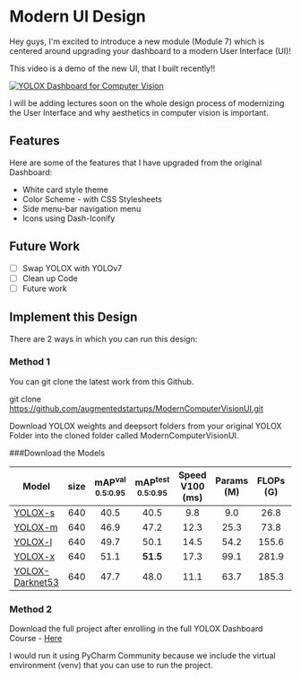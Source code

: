 # Modern UI Design

Hey guys, I'm excited to introduce a new module (Module 7) which is centered around upgrading your dashboard to a modern User Interface (UI)!

This video is a demo of the new UI, that I built recently!!

[![YOLOX Dashboard for Computer Vision](https://s3.amazonaws.com/kajabi-storefronts-production/themes/2149269545/settings_images/VmNQzmBUTxGCBLkHl3Ee_Screen_Shot_2022-08-18_at_09.12.33.png)](https://youtu.be/jwagFRSXiQw "Everything Is AWESOME")

I will be adding lectures soon on the whole design process of modernizing the User Interface and why aesthetics in computer vision is important. 

## Features

Here are some of the features that I have upgraded from the original Dashboard:

* White card style theme
* Color Scheme - with CSS Stylesheets
* Side menu-bar navigation menu
* Icons using Dash-Iconify

## Future Work

- [ ]  Swap YOLOX with YOLOv7
- [ ]  Clean up Code
- [ ]  Future work

## Implement this Design

There are 2 ways in which you can run this design: 

### Method 1

You can git clone the latest work from this Github. 

git clone https://github.com/augmentedstartups/ModernComputerVisionUI.git

Download YOLOX weights and deepsort folders from your original YOLOX Folder into the cloned folder called ModernComputerVisionUI.

###Download the Models

|Model |size |mAP<sup>val<br>0.5:0.95 |mAP<sup>test<br>0.5:0.95 | Speed V100<br>(ms) | Params<br>(M) |FLOPs<br>(G)| weights |
| ------        |:---: | :---:    | :---:       |:---:     |:---:  | :---: | :----: |
|[YOLOX-s](./exps/default/yolox_s.py)    |640  |40.5 |40.5      |9.8      |9.0 | 26.8 | [github](https://github.com/Megvii-BaseDetection/YOLOX/releases/download/0.1.1rc0/yolox_s.pth) |
|[YOLOX-m](./exps/default/yolox_m.py)    |640  |46.9 |47.2      |12.3     |25.3 |73.8| [github](https://github.com/Megvii-BaseDetection/YOLOX/releases/download/0.1.1rc0/yolox_m.pth) |
|[YOLOX-l](./exps/default/yolox_l.py)    |640  |49.7 |50.1      |14.5     |54.2| 155.6 | [github](https://github.com/Megvii-BaseDetection/YOLOX/releases/download/0.1.1rc0/yolox_l.pth) |
|[YOLOX-x](./exps/default/yolox_x.py)   |640   |51.1 |**51.5**  | 17.3    |99.1 |281.9 | [github](https://github.com/Megvii-BaseDetection/YOLOX/releases/download/0.1.1rc0/yolox_x.pth) |
|[YOLOX-Darknet53](./exps/default/yolov3.py)   |640  | 47.7 | 48.0 | 11.1 |63.7 | 185.3 | [github](https://github.com/Megvii-BaseDetection/YOLOX/releases/download/0.1.1rc0/yolox_darknet.pth) |


### Method 2

Download the full project after enrolling in the full YOLOX Dashboard Course - [Here](https://www.augmentedstartups.com/yolox-pro-computer-vision-dashboard) 

I would run it using PyCharm Community because we include the virtual environment (venv) that you can use to run the project.




